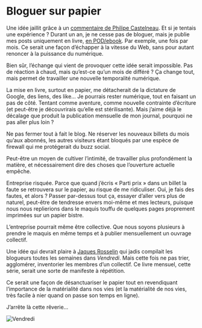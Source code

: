 # Bloguer sur papier

Une idée jaillit grâce à un [commentaire de Philipe Castelneau](https://tcrouzet.com/2016/11/05/pod-et-ebooks-cest-le-meme-combat/#comment-184141). Et si je tentais une expérience ? Durant un an, je ne cesse pas de bloguer, mais je publie mes posts uniquement en livre, [en POD/ebook](https://tcrouzet.com/2016/11/05/pod-et-ebooks-cest-le-meme-combat/). Par exemple, une fois par mois. Ce serait une façon d’échapper à la vitesse du Web, sans pour autant renoncer à la puissance du numérique.<span id="more-44401"></span>

Bien sûr, l’échange qui vient de provoquer cette idée serait impossible. Pas de réaction à chaud, mais qu’est-ce qu’un mois de différé ? Ça change tout, mais permet de travailler une nouvelle temporalité numérique.

La mise en livre, surtout en papier, me détacherait de la dictature de Google, des liens, des like… Je pourrais rester numérique, tout en faisant un pas de côté. Tentant comme aventure, comme nouvelle contrainte d’écriture (et peut-être je découvrirais qu’elle est stérilisante). Mais j’aime déjà le décalage que produit la publication mensuelle de mon journal, pourquoi ne pas aller plus loin ?

Ne pas fermer tout à fait le blog. Ne réserver les nouveaux billets du mois qu’aux abonnés, les autres visiteurs étant bloqués par une espèce de firewall qui me protégerait du buzz social.

Peut-être un moyen de cultiver l’intimité, de travailler plus profondément la matière, et nécessairement dire des choses que l’ouverture actuelle empêche.

Entreprise risquée. Parce que quand j’écris « Parti prix » dans un billet la faute se retrouvera sur le papier, au risque de me ridiculiser. Oui, je fais des fautes, et alors ? Passer par-dessus tout ça, essayer d’aller vers plus de naturel, peut-être de tendresse envers moi-même et mes lecteurs, puisque nous nous replierions dans le maquis touffu de quelques pages proprement imprimées sur un papier bistre.

L’entreprise pourrait même être collective. Que nous soyons plusieurs à prendre le maquis en même temps et à publier mensuellement un ouvrage collectif.

Une idée qui devrait plaire à [Jaques Rosselin](https://twitter.com/rosselin) qui jadis compilait les blogueurs toutes les semaines dans *Vendredi*. Mais cette fois ne pas trier, agglomérer, inventorier les membres d’un collectif. Ce livre mensuel, cette série, serait une sorte de manifeste à répétition.

Ce serait une façon de désanctuariser le papier tout en revendiquant l’importance de la matérialité dans nos vies (et la matérialité de nos vies, très facile à nier quand on passe son temps en ligne).

J’arrête là cette rêverie…

![Vendredi](https://tcrouzet.com/images_tc/2016/11/vendredi.jpg)